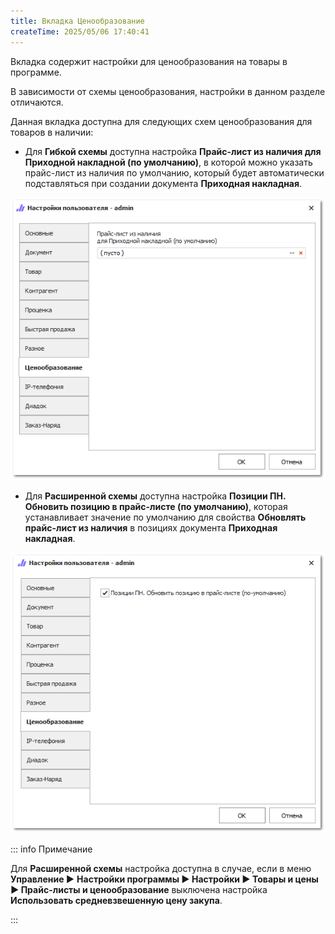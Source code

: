 ```yaml
---
title: Вкладка Ценообразование
createTime: 2025/05/06 17:40:41
---
```

Вкладка содержит настройки для ценообразования на товары в программе. 

В зависимости от схемы ценообразования, настройки в данном разделе отличаются.

Данная вкладка доступна для следующих схем ценообразования для товаров в наличии:

- Для **Гибкой схемы** доступна настройка **Прайс-лист из наличия для Приходной накладной (по умолчанию)**, в которой можно указать прайс-лист из наличия по умолчанию, который будет автоматически подставляться при создании документа **Приходная накладная**.

![](../../../assets/specification/image365.png)

- Для **Расширенной схемы** доступна настройка **Позиции ПН. Обновить позицию в прайс-листе (по умолчанию)**, которая устанавливает значение по умолчанию для свойства **Обновлять прайс-лист из наличия** в позициях документа **Приходная накладная**.

![](../../../assets/specification/image366.png)

::: info Примечание

Для **Расширенной схемы** настройка доступна в случае, если в меню **Управление ►** **Настройки программы ► Настройки ► Товары и цены ► Прайс-листы и ценообразование** выключена настройка **Использовать средневзвешенную цену закупа**.

:::



